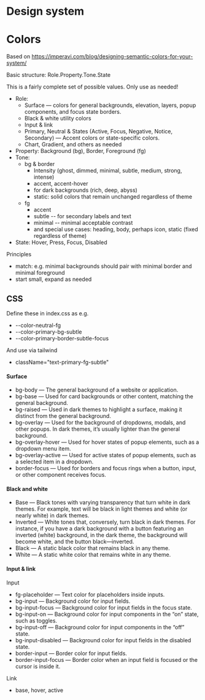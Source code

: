 # Design system

# Colors
Based on
https://imperavi.com/blog/designing-semantic-colors-for-your-system/

Basic structure: Role.Property.Tone.State

This is a fairly complete set of possible values. Only use as needed!

- Role: 
    - Surface — colors for general backgrounds, elevation, layers, popup components, and focus state borders.
    - Black & white utility colors
    - Input & link
    - Primary, Neutral & States (Active, Focus, Negative, Notice, Secondary) — Accent colors or state-specific colors.
    - Chart, Gradient, and others as needed
- Property: Background (bg), Border, Foreground (fg)
- Tone: 
    - bg & border
        - Intensity (ghost, dimmed, minimal, subtle, medium, strong, intense)
        - accent, accent-hover
        - for dark backgrounds (rich, deep, abyss)
        - static: solid colors that remain unchanged regardless of theme
    - fg
        - accent
        - subtle -- for secondary labels and text
        - minimal -- minimal acceptable contrast
        - and special use cases: heading, body, perhaps icon, static (fixed regardless of theme)
- State: Hover, Press, Focus, Disabled


Principles
- match: e.g. minimal backgrounds should pair with minimal border and minimal foreground
- start small, expand as needed

## CSS

Define these in index.css as e.g.
- --color-neutral-fg
- --color-primary-bg-subtle
- --color-primary-border-subtle-focus

And use via tailwind
- className="text-primary-fg-subtle"


#### Surface
- bg-body — The general background of a website or application.
- bg-base — Used for card backgrounds or other content, matching the general background.
- bg-raised — Used in dark themes to highlight a surface, making it distinct from the general background.
- bg-overlay — Used for the background of dropdowns, modals, and other popups. In dark themes, it’s usually lighter than the general background.
- bg-overlay-hover — Used for hover states of popup elements, such as a dropdown menu item.
- bg-overlay-active — Used for active states of popup elements, such as a selected item in a dropdown.
- border-focus — Used for borders and focus rings when a button, input, or other component receives focus.

#### Black and white
- Base — Black tones with varying transparency that turn white in dark themes. For example, text will be black in light themes and white (or nearly white) in dark themes.
- Inverted — White tones that, conversely, turn black in dark themes. For instance, if you have a dark background with a button featuring an inverted (white) background, in the dark theme, the background will become white, and the button black—inverted.
- Black — A static black color that remains black in any theme.
- White — A static white color that remains white in any theme.

#### Input & link

Input

- fg-placeholder — Text color for placeholders inside inputs.
- bg-input — Background color for input fields.
- bg-input-focus — Background color for input fields in the focus state.
- bg-input-on — Background color for input components in the “on” state, such as toggles.
- bg-input-off — Background color for input components in the “off” state.
- bg-input-disabled — Background color for input fields in the disabled state.
- border-input — Border color for input fields.
- border-input-focus — Border color when an input field is focused or the cursor is inside it.

Link
 - base, hover, active

